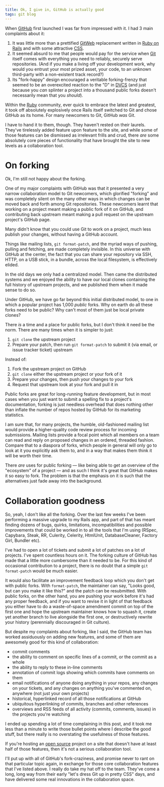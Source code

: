 ```yaml
---
title: Ok, I give in, GitHub is actually good
tags: git blog
---
```


When [GitHub](/wiki/GitHub) first launched I was far from impressed with it. I had 3 main complaints about it:

1.  It was little more than a prettified [GitWeb](/wiki/GitWeb) replacement written in [Ruby on Rails](/wiki/Ruby_on_Rails) and with some attractive [CSS](/wiki/CSS).
2.  It seemed absurd to me that people would pay for the service when [Git](/wiki/Git) itself comes with everything you need to reliably, securely serve repositories. (And if you make a living off your development work, why would you entrust your most prized asset, your code, to an unknown third-party with a non-existent track record?)
3.  Its "fork-happy" design encouraged a veritable forking-frenzy that seemed to be an overexcited reaction to the "D" in [DVCS](/wiki/DVCS) (and just because you _can_ splinter a project into a thousand public forks doesn't necessarily mean that you _should_).

Within the [Ruby](/wiki/Ruby) community, ever quick to embrace the latest and greatest, it took off absolutely explosively once Rails itself switched to Git and chose GitHub as its home. For many newcomers to Git, GitHub _was_ Git.

I have to hand it to them, though. They haven't rested on their laurels. They've tirelessly added feature upon feature to the site, and while some of those features can be dismissed as irrelevant frills and crud, there _are_ some absolutely core pieces of functionality that have brought the site to new levels as a collaboration tool.

# On forking

Ok, I'm still not happy about the forking.

One of my major complaints with GitHub was that it presented a very narrow collaboration model to Git newcomers, which glorified "forking" and was completely silent on the many other ways in which changes can be moved back and forth among Git repositories. These newcomers learnt that working on a project meant making a public fork of it on GitHub, and contributing back upstream meant making a pull request on the upstream project's GitHub page.

Many didn't know that you could use Git to work on a project, much less publish your changes, without having a GitHub account.

Things like mailing lists, `git format-patch`, and the myriad ways of pushing, pulling and fetching, are made completely invisible. In this universe with GitHub at the center, the fact that you can share your repository via SSH, HTTP, on a USB stick, in a bundle, across the local filesystem, is effectively elided.

In the old days we only had a centralized model. Then came the distributed systems and we enjoyed the ability to have our local clones containing the full history of upstream projects, and we published them when it made sense to do so.

Under GitHub, we have go far beyond this initial distributed model, to one in which a popular project has 1,000 _public_ forks. Why on earth do all these forks need to be public? Why can't most of them just be local private clones?

There _is_ a time and a place for public forks, but I don't think it need be the norm. There are many times when it is simpler to just:

1.  `git clone` the upstream project
2.  Prepare your patch, then run `git format-patch` to submit it (via email, or issue tracker ticket) upstream

Instead of:

1.  Fork the upstream project on GitHub
2.  `git clone` either the upstream project or your fork of it
3.  Prepare your changes, then push your changes to your fork
4.  Request that upstream look at your fork and pull it in

Public forks are great for long-running feature development, but in most cases when you just want to submit a spelling fix to a project's documentation, forking is just needless overhead that does nothing other than inflate the number of repos hosted by GitHub for its marketing statistics.

I am sure that, for many projects, the humble, old-fashioned mailing list would provide a higher-quality code review process for incoming submissions. Mailing lists provide a focal point which all members on a team can read and reply on proposed changes in an ordered, threaded fashion. Compare that to a diaspora of forks, which people in general will only go to look at it you explicitly ask them to, and in a way that makes them think it will be worth their time.

There _are_ uses for public forking — like being able to get an overview of the "ecosystem" of a project — and as such I think it's great that GitHub makes it so easy to fork. The problem is that the emphasis on it is such that the alternatives just fade away into the background.

# Collaboration goodness

So, yeah, I don't like all the forking. Over the last few weeks I've been performing a massive upgrade to my Rails app, and part of that has meant finding dozens of bugs, quirks, limitations, incompatibilities and possible improvements that could be worked in to all the tools that I'm using (RSpec, Capybara, Steak, RR, Culerity, Celerity, HtmlUnit, DatabaseCleaner, Factory Girl, Bundler etc).

I've had to open a lot of tickets and submit a lot of patches on a lot of projects. I've spent countless hours on it. The forking culture of GitHub has made that a little more cumbersome than it needed to be. For this kind of occasional contribution to a project, there is no doubt that a simple `git format-patch` would be much easier.

It would also facilitate an improvement feedback loop which you don't get with public forks. With `format-patch`, the maintainer can say, "Looks good, but can you make it like this?" and the patch can be resubmitted. With public forks, on the other hand, you are pushing your work before it's had any proper feedback, and if you want to revise it in light of that feedback you either have to do a waste-of-space amendment commit on top of the first one and hope the upstream maintainer knows how to squash it, create yet another branch to live alongside the first one, or destructively rewrite your history (perennially discouraged in Git culture).

But despite my complaints about forking, like I said, the GitHub team has worked assiduously on adding new features, and some of them are awesomely good for this kind of collaboration:

-   commit comments
-   the ability to comment on specific lines of a commit, or the commit as a whole
-   the ability to reply to these in-line comments
-   annotation of commit logs showing which commits have comments on them
-   email notifications of anyone doing anything in your repos, any changes on your tickets, and any changes on anything you've commented on, anywhere (not just your own projects)
-   historical, hyperlinked record of all those notifications at GitHub
-   ubiquitous hyperlinking of commits, branches and other references
-   overviews and RSS feeds of all activity (commits, comments, issues) in the projects you're watching

I ended up spending a lot of time complaining in this post, and it took me less than a minute to write those bullet points where I describe the good stuff, but there really is no overstating the usefulness of those features.

If you're hosting an [open source](/wiki/open_source) project on a site that doesn't have at least half of those features, then it's not a serious collaboration tool.

I'll put up with all of GitHub's fork-craziness, and promise never to rant on that particular topic again, in exchange for those core collaboration features that I've listed above. I really do take my hat off to the team. They've come a long, long way from their early "let's dress Git up in pretty CSS" days, and have delivered some real innovations in the collaboration space.
